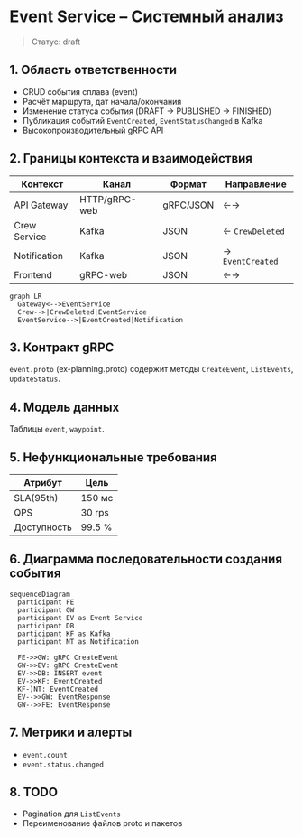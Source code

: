 # Event Service – Системный анализ

> Статус: draft

## 1. Область ответственности
- CRUD события сплава (event)
- Расчёт маршрута, дат начала/окончания
- Изменение статуса события (DRAFT → PUBLISHED → FINISHED)
- Публикация событий `EventCreated`, `EventStatusChanged` в Kafka
- Высокопроизводительный gRPC API

## 2. Границы контекста и взаимодействия
| Контекст | Канал | Формат | Направление |
|----------|-------|--------|-------------|
| API Gateway | HTTP/gRPC-web | gRPC/JSON | ←→ |
| Crew Service | Kafka | JSON | ← `CrewDeleted` |
| Notification | Kafka | JSON | → `EventCreated` |
| Frontend | gRPC-web | JSON | ←→ |

```mermaid
graph LR
  Gateway<-->EventService
  Crew-->|CrewDeleted|EventService
  EventService-->|EventCreated|Notification
```

## 3. Контракт gRPC
`event.proto` (ex-planning.proto) содержит методы `CreateEvent`, `ListEvents`, `UpdateStatus`.

## 4. Модель данных
Таблицы `event`, `waypoint`.

## 5. Нефункциональные требования
| Атрибут | Цель |
|---------|------|
| SLA(95th) | 150 мс |
| QPS | 30 rps |
| Доступность | 99.5 % |

## 6. Диаграмма последовательности создания события
```mermaid
sequenceDiagram
  participant FE
  participant GW
  participant EV as Event Service
  participant DB
  participant KF as Kafka
  participant NT as Notification

  FE->>GW: gRPC CreateEvent
  GW->>EV: gRPC CreateEvent
  EV->>DB: INSERT event
  EV->>KF: EventCreated
  KF-)NT: EventCreated
  EV-->>GW: EventResponse
  GW-->>FE: EventResponse
```

## 7. Метрики и алерты
- `event.count`
- `event.status.changed`

## 8. TODO
- Pagination для `ListEvents`
- Переименование файлов proto и пакетов 